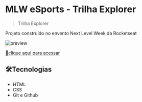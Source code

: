 # MLW eSports - Trilha Explorer

> Trilha Explorer

Projeto construído no envento Next Level Week da Rocketseat

![preview](./;github/preview.png) 

[🔗clique aqui para acessar](https://leohaf.github.io/nlw-esports-explorer)


##  🛠Tecnologias

- HTML
- CSS
- Git e Github